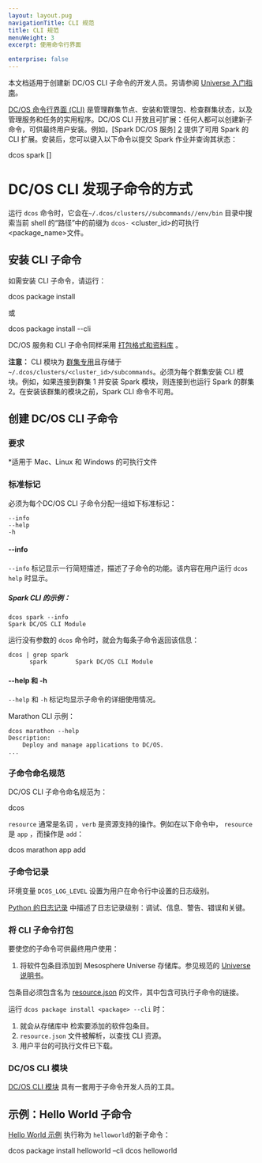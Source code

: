 ```yaml
---
layout: layout.pug
navigationTitle: CLI 规范
title: CLI 规范 
menuWeight: 3
excerpt: 使用命令行界面

enterprise: false
---
```

本文档适用于创建新 DC/OS CLI 子命令的开发人员。另请参阅 [Universe 入门指南][1]。

[DC/OS 命令行界面 (CLI)](/1.11/cli) 是管理群集节点、安装和管理包、检查群集状态，以及管理服务和任务的实用程序。DC/OS CLI 开放且可扩展：任何人都可以创建新子命令，可供最终用户安装。例如，[Spark DC/OS 服务] [2] 提供了可用 Spark 的 CLI 扩展。安装后，您可以键入以下命令以提交 Spark 作业并查询其状态：

 dcos spark [<flags>] <command>


# DC/OS CLI 发现子命令的方式

运行 `dcos` 命令时，它会在`~/.dcos/clusters//subcommands//env/bin` 目录中搜索当前 shell 的“路径”中的前缀为 `dcos-` <cluster_id>的可执行<package_name>文件。

## 安装 CLI 子命令

如需安装 CLI 子命令，请运行：

 dcos package install <package>

或

 dcos package install <package> --cli

DC/OS 服务和 CLI 子命令同样采用 [打包格式和资料库][11] 。

**注意：** CLI 模块为 [群集专用](/1.11/administering-clusters/multiple-clusters/)且存储于 `~/.dcos/clusters/<cluster_id>/subcommands`。必须为每个群集安装 CLI 模块。例如，如果连接到群集 1 并安装 Spark 模块，则连接到也运行 Spark 的群集 2。在安装该群集的模块之前，Spark CLI 命令不可用。

## 创建 DC/OS CLI 子命令

### 要求

*适用于 Mac、Linux 和 Windows 的可执行文件

### 标准标记
必须为每个DC/OS CLI 子命令分配一组如下标准标记：

```
--info
--help
-h
```

#### --info
`--info` 标记显示一行简短描述，描述了子命令的功能。该内容在用户运行 `dcos help` 时显示。


##### Spark CLI 的示例：

```
dcos spark --info
Spark DC/OS CLI Module
```

运行没有参数的 `dcos` 命令时，就会为每条子命令返回该信息：

```
dcos | grep spark
      spark        Spark DC/OS CLI Module
```

#### --help 和 -h
`--help` 和 `-h` 标记均显示子命令的详细使用情况。

Marathon CLI 示例：

```
dcos marathon --help
Description:
    Deploy and manage applications to DC/OS.
...
```

### 子命令命名规范
DC/OS CLI 子命令命名规范为：

 dcos <subcommand> <resource> <verb>

`resource` 通常是名词 ，`verb` 是资源支持的操作。例如在以下命令中， `resource` 是 `app` ，而操作是 `add`：

 dcos marathon app add

### 子命令记录
环境变量 `DCOS_LOG_LEVEL` 设置为用户在命令行中设置的日志级别。

[Python 的日志记录][7] 中描述了日志记录级别：调试、信息、警告、错误和关键。

### 将 CLI 子命令打包

要使您的子命令可供最终用户使用：

1. 将软件包条目添加到 Mesosphere Universe 存储库。参见规范的 [Universe 说明书][9]。

包条目必须包含名为 [resource.json][10] 的文件，其中包含可执行子命令的链接。

运行 `dcos package install <package> --cli` 时：

1. 就会从存储库中 <package> 检索要添加的软件包条目。
2. `resource.json` 文件被解析，以查找 CLI 资源。
3. 用户平台的可执行文件已下载。

### DC/OS CLI 模块

[DC/OS CLI 模块][8] 具有一套用于子命令开发人员的工具。


## 示例：Hello World 子命令

[Hello World 示例][3] 执行称为 `helloworld`的新子命令：

 dcos package install helloworld –cli
 dcos helloworld


[1]: https://github.com/mesosphere/universe/blob/version-3.x/docs/tutorial/GetStarted.md
[2]: https://github.com/mesosphere/spark-build
[3]: https://github.com/mesosphere/dcos-helloworld
[7]: https://docs.python.org/2/howto/logging.html#when-to-use-logging
[8]: https://github.com/dcos/dcos-cli
[9]: https://github.com/mesosphere/universe/blob/version-3.x/README.md
[10]: https://github.com/mesosphere/universe/blob/version-3.x/README.md#resourcejson
[11]: https://github.com/mesosphere/universe/blob/version-3.x/README.md
